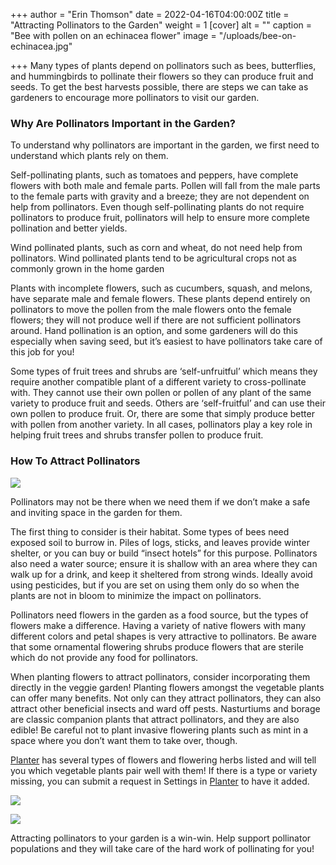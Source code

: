 +++
author = "Erin Thomson"
date = 2022-04-16T04:00:00Z
title = "Attracting Pollinators to the Garden"
weight = 1
[cover]
alt = ""
caption = "Bee with pollen on an echinacea flower"
image = "/uploads/bee-on-echinacea.jpg"

+++
Many types of plants depend on pollinators such as bees, butterflies, and hummingbirds to pollinate their flowers so they can produce fruit and seeds. To get the best harvests possible, there are steps we can take as gardeners to encourage more pollinators to visit our garden.

### Why Are Pollinators Important in the Garden?

To understand why pollinators are important in the garden, we first need to understand which plants rely on them.

Self-pollinating plants, such as tomatoes and peppers, have complete flowers with both male and female parts. Pollen will fall from the male parts to the female parts with gravity and a breeze; they are not dependent on help from pollinators. Even though self-pollinating plants do not require pollinators to produce fruit, pollinators will help to ensure more complete pollination and better yields.

Wind pollinated plants, such as corn and wheat, do not need help from pollinators. Wind pollinated plants tend to be agricultural crops not as commonly grown in the home garden

Plants with incomplete flowers, such as cucumbers, squash, and melons, have separate male and female flowers. These plants depend entirely on pollinators to move the pollen from the male flowers onto the female flowers; they will not produce well if there are not sufficient pollinators around. Hand pollination is an option, and some gardeners will do this especially when saving seed, but it’s easiest to have pollinators take care of this job for you!

Some types of fruit trees and shrubs are ‘self-unfruitful’ which means they require another compatible plant of a different variety to cross-pollinate with. They cannot use their own pollen or pollen of any plant of the same variety to produce fruit and seeds. Others are ‘self-fruitful’ and can use their own pollen to produce fruit. Or, there are some that simply produce better with pollen from another variety. In all cases, pollinators play a key role in helping fruit trees and shrubs transfer pollen to produce fruit.

### How To Attract Pollinators

![](/uploads/flower-meadow.jpg)

Pollinators may not be there when we need them if we don’t make a safe and inviting space in the garden for them.

The first thing to consider is their habitat. Some types of bees need exposed soil to burrow in. Piles of logs, sticks, and leaves provide winter shelter, or you can buy or build “insect hotels” for this purpose. Pollinators also need a water source; ensure it is shallow with an area where they can walk up for a drink, and keep it sheltered from strong winds. Ideally avoid using pesticides, but if you are set on using them only do so when the plants are not in bloom to minimize the impact on pollinators.

Pollinators need flowers in the garden as a food source, but the types of flowers make a difference. Having a variety of native flowers with many different colors and petal shapes is very attractive to pollinators. Be aware that some ornamental flowering shrubs produce flowers that are sterile which do not provide any food for pollinators.

When planting flowers to attract pollinators, consider incorporating them directly in the veggie garden! Planting flowers amongst the vegetable plants can offer many benefits. Not only can they attract pollinators, they can also attract other beneficial insects and ward off pests. Nasturtiums and borage are classic companion plants that attract pollinators, and they are also edible! Be careful not to plant invasive flowering plants such as mint in a space where you don’t want them to take over, though.

[Planter](https://planter.garden/) has several types of flowers and flowering herbs listed and will tell you which vegetable plants pair well with them! If there is a type or variety missing, you can submit a request in Settings in [Planter](https://planter.garden/) to have it added.

![](/uploads/nastursiums-screenshot.jpg)

![](/uploads/nastursiums-screenshot2.jpg)

Attracting pollinators to your garden is a win-win. Help support pollinator populations and they will take care of the hard work of pollinating for you!